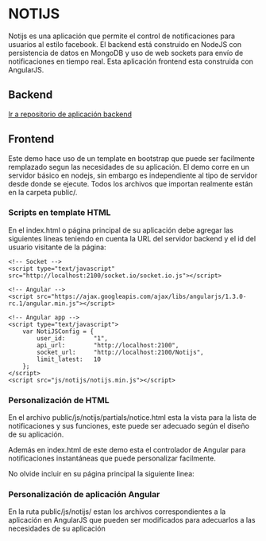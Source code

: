 # NOTIJS
Notijs es una aplicación que permite el control de notificaciones para usuarios al estilo facebook. El backend está construido en NodeJS con persistencia de datos en MongoDB y uso de web sockets para envío de notificaciones en tiempo real. Esta aplicación frontend esta construida con AngularJS.

## Backend
[Ir a repositorio de aplicación backend](https://github.com/DMalagonH/notijs-backend)

## Frontend
Este demo hace uso de un template en bootstrap que puede ser facilmente remplazado segun las necesidades de su aplicación. El demo corre en un servidor básico en nodejs, sin embargo es independiente al tipo de servidor desde donde se ejecute. Todos los archivos que importan realmente están en la carpeta public/. 

### Scripts en template HTML
En el index.html o página principal de su aplicación debe agregar las siguientes lineas teniendo en cuenta la URL del servidor backend y el id del usuario visitante de la página:

    <!-- Socket -->
    <script type="text/javascript" src="http://localhost:2100/socket.io/socket.io.js"></script>

    <!-- Angular -->
    <script src="https://ajax.googleapis.com/ajax/libs/angularjs/1.3.0-rc.1/angular.min.js"></script>

    <!-- Angular app -->
    <script type="text/javascript">
        var NotiJSConfig = {
            user_id:        "1",
            api_url:        "http://localhost:2100",
            socket_url:     "http://localhost:2100/Notijs",
            limit_latest:   10 
        };
    </script>
    <script src="js/notijs/notijs.min.js"></script>

### Personalización de HTML
En el archivo public/js/notijs/partials/notice.html esta la vista para la lista de notificaciones y sus funciones, este puede ser adecuado según el diseño de su aplicación. 

Además en index.html de este demo esta el controlador de Angular para notificaciones instantáneas que puede personalizar facilmente.

No olvide incluir en su página principal la siguiente linea: 
    <html ng-app="notijs">

### Personalización de aplicación Angular
En la ruta public/js/notijs/ estan los archivos correspondientes a la aplicación en AngularJS que pueden ser modificados para adecuarlos a las necesidades de su aplicación
